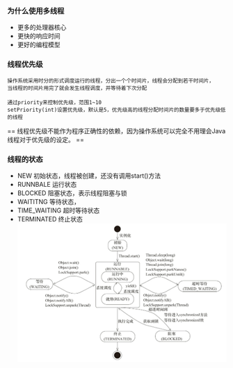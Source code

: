 ### 为什么使用多线程    
- 更多的处理器核心  
- 更快的响应时间   
- 更好的编程模型   
### 线程优先级
    操作系统采用时分的形式调度运行的线程，分出一个个时间片，线程会分配到若干时间片，
    当线程的时间片用完了就会发生线程调度，并等待着下次分配
    
    通过priority来控制优先级，范围1~10
    setPriority(int)设置优先级，默认是5，优先级高的线程分配时间片的数量要多于优先级低的线程
    
 == 线程优先级不能作为程序正确性的依赖，因为操作系统可以完全不用理会Java线程对于优先级的设定。 ==  
 ### 线程的状态
 - NEW            初始状态，线程被创建，还没有调用start()方法
 - RUNNBALE       运行状态
 - BLOCKED        阻塞状态，表示线程阻塞与锁
 - WAITITNG       等待状态，
 - TIME_WAITING   超时等待状态
 - TERMINATED     终止状态
 ![Java线程状态变化](./img/thread-status.jpg)